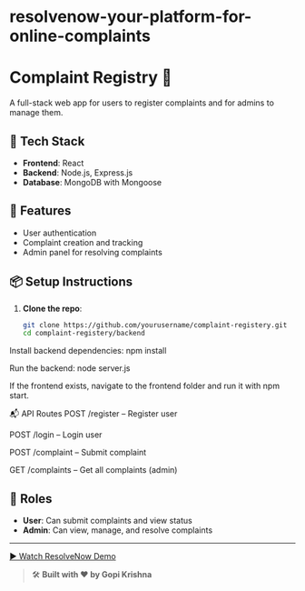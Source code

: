 # resolvenow-your-platform-for-online-complaints
# Complaint Registry 📝

A full-stack web app for users to register complaints and for admins to manage them.

## 🚀 Tech Stack

- **Frontend**: React
- **Backend**: Node.js, Express.js
- **Database**: MongoDB with Mongoose

## 🔧 Features

- User authentication
- Complaint creation and tracking
- Admin panel for resolving complaints

## 📦 Setup Instructions

1. **Clone the repo**:
   ```bash
   git clone https://github.com/yourusername/complaint-registery.git
   cd complaint-registery/backend
   
Install backend dependencies:
npm install

Run the backend:
node server.js

If the frontend exists, navigate to the frontend folder and run it with npm start.

📬 API Routes
POST /register – Register user

POST /login – Login user

POST /complaint – Submit complaint

GET /complaints – Get all complaints (admin)

## 👤 Roles

- **User**: Can submit complaints and view status
- **Admin**: Can view, manage, and resolve complaints

---
[▶️ Watch ResolveNow Demo](https://github.com/GopiKrishna-43/Resolvenow-Your-platform-for-online-complaints/blob/main/Video%20Demo/resolvenow.mp4?raw=true)

> 🛠️ **Built with ❤️ by Gopi Krishna**
